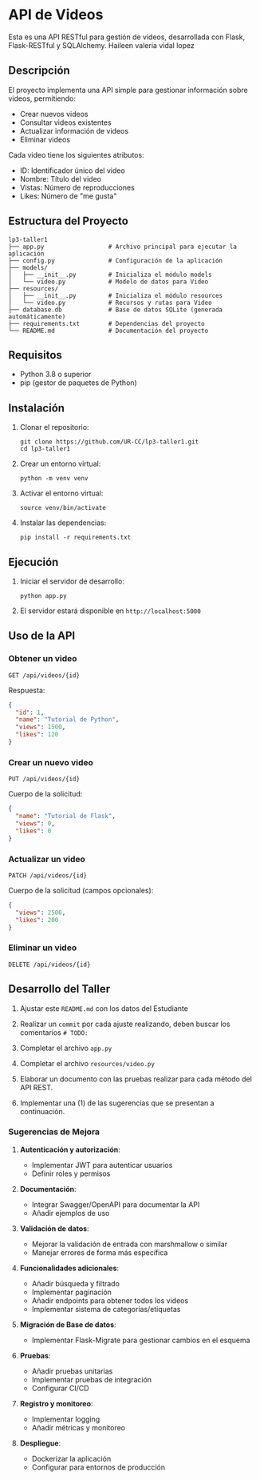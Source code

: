 # API de Videos

Esta es una API RESTful para gestión de videos, desarrollada con Flask, Flask-RESTful y SQLAlchemy.
Haileen valeria vidal lopez


## Descripción

El proyecto implementa una API simple para gestionar información sobre videos, permitiendo:

- Crear nuevos videos
- Consultar videos existentes
- Actualizar información de videos
- Eliminar videos

Cada video tiene los siguientes atributos:
- ID: Identificador único del video
- Nombre: Título del video
- Vistas: Número de reproducciones
- Likes: Número de "me gusta"

## Estructura del Proyecto

```
lp3-taller1
├── app.py                  # Archivo principal para ejecutar la aplicación
├── config.py               # Configuración de la aplicación
├── models/
│   ├── __init__.py         # Inicializa el módulo models
│   └── video.py            # Modelo de datos para Video
├── resources/
│   ├── __init__.py         # Inicializa el módulo resources
│   └── video.py            # Recursos y rutas para Video
├── database.db             # Base de datos SQLite (generada automáticamente)
├── requirements.txt        # Dependencias del proyecto
└── README.md               # Documentación del proyecto
```

## Requisitos

- Python 3.8 o superior
- pip (gestor de paquetes de Python)

## Instalación

1. Clonar el repositorio:
   ```
   git clone https://github.com/UR-CC/lp3-taller1.git
   cd lp3-taller1
   ```

2. Crear un entorno virtual:
   ```
   python -m venv venv
   ```

3. Activar el entorno virtual:
     ```
     source venv/bin/activate
     ```

4. Instalar las dependencias:
   ```
   pip install -r requirements.txt
   ```

## Ejecución

1. Iniciar el servidor de desarrollo:
   ```
   python app.py
   ```

2. El servidor estará disponible en `http://localhost:5000`

## Uso de la API

### Obtener un video

```
GET /api/videos/{id}
```

Respuesta:
```json
{
  "id": 1,
  "name": "Tutorial de Python",
  "views": 1500,
  "likes": 120
}
```

### Crear un nuevo video

```
PUT /api/videos/{id}
```

Cuerpo de la solicitud:
```json
{
  "name": "Tutorial de Flask",
  "views": 0,
  "likes": 0
}
```

### Actualizar un video

```
PATCH /api/videos/{id}
```

Cuerpo de la solicitud (campos opcionales):
```json
{
  "views": 2500,
  "likes": 200
}
```

### Eliminar un video

```
DELETE /api/videos/{id}
```

## Desarrollo del Taller

1. Ajustar este `README.md` con los datos del Estudiante

2. Realizar un `commit` por cada ajuste realizando, deben buscar los comentarios `# TODO:`

3. Completar el archivo `app.py`

4. Completar el archivo `resources/video.py`

5. Elaborar un documento con las pruebas realizar para cada método del API REST.

6. Implementar una (1) de las sugerencias que se presentan a continuación.

### Sugerencias de Mejora

1. **Autenticación y autorización**:
   - Implementar JWT para autenticar usuarios
   - Definir roles y permisos

2. **Documentación**:
   - Integrar Swagger/OpenAPI para documentar la API
   - Añadir ejemplos de uso

3. **Validación de datos**:
   - Mejorar la validación de entrada con marshmallow o similar
   - Manejar errores de forma más específica

4. **Funcionalidades adicionales**:
   - Añadir búsqueda y filtrado
   - Implementar paginación
   - Añadir endpoints para obtener todos los videos
   - Implementar sistema de categorías/etiquetas

5. **Migración de Base de datos**:
   - Implementar Flask-Migrate para gestionar cambios en el esquema

6. **Pruebas**:
   - Añadir pruebas unitarias
   - Implementar pruebas de integración
   - Configurar CI/CD

7. **Registro y monitoreo**:
   - Implementar logging
   - Añadir métricas y monitoreo

8. **Despliegue**:
   - Dockerizar la aplicación
   - Configurar para entornos de producción

